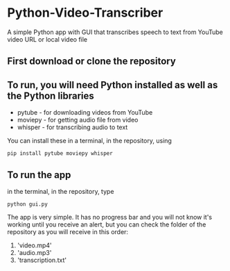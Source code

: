 # Python-Video-Transcriber
A simple Python app with GUI that transcribes speech to text from YouTube video URL or local video file

## First download or clone the repository

## To run, you will need Python installed as well as the Python libraries
+ pytube - for downloading videos from YouTube
+ moviepy - for getting audio file from video
+ whisper - for transcribing audio to text

You can install these in a terminal, in the repository, using 

```pip install pytube moviepy whisper```

## To run the app
in the terminal, in the repository, type

```python gui.py```
    
The app is very simple.  It has no progress bar and you will not know it's working
until you receive an alert, but you can check the folder of the repository
as you will receive in this order:

1. 'video.mp4'
2. 'audio.mp3'
3. 'transcription.txt'